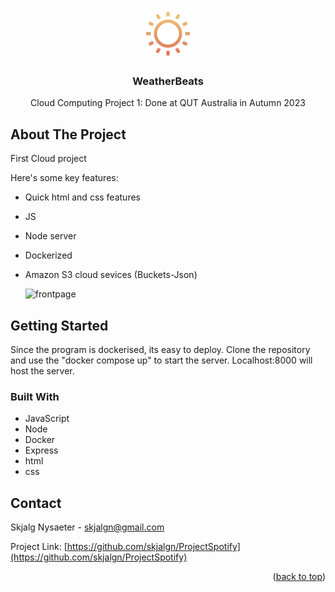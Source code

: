 <a name="readme-top"></a>

<!-- PROJECT LOGO -->
<br />
<div align="center">
  <a>
    <img src="public/images/Sunny.svg" alt="Logo" height="80">
  </a>

  <h3 align="center">WeatherBeats</h3>

  <p align="center">
    Cloud Computing Project 1: Done at QUT Australia in Autumn 2023
  </p>
</div>


<!-- ABOUT THE PROJECT -->
## About The Project

First Cloud project

Here's some key features:
* Quick html and css features
* JS
* Node server
* Dockerized
* Amazon S3 cloud sevices (Buckets-Json)




  <a>
    <img src="WB.png" alt="frontpage">
  </a>

<!-- GETTING STARTED -->
## Getting Started

Since the program is dockerised, its easy to deploy. 
Clone the repository and use the "docker compose up" to start the server. Localhost:8000 will host the server. 

### Built With

* JavaScript
* Node
* Docker
* Express
* html
* css

<!-- CONTACT -->
## Contact

Skjalg Nysaeter - skjalgn@gmail.com

Project Link: [https://github.com/skjalgn/ProjectSpotify](https://github.com/skjalgn/ProjectSpotify)

<p align="right">(<a href="#readme-top">back to top</a>)</p>
